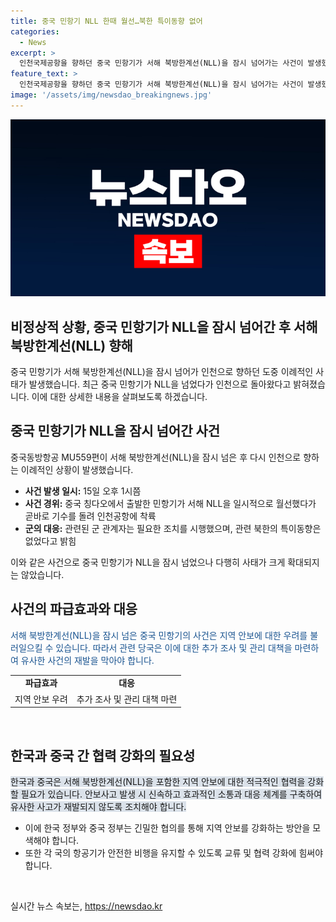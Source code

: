 ```yaml
---
title: 중국 민항기 NLL 한때 월선…북한 특이동향 없어
categories:
  - News
excerpt: >
  인천국제공항을 향하던 중국 민항기가 서해 북방한계선(NLL)을 잠시 넘어가는 사건이 발생했다. 중국동방항공 MU559편이 서해 NLL을 일시적으로 월선했지만 곧바로 기수를 돌려 인천공항에 착륙했다. 중국 민항기가 NLL을 넘는 일은 이례적이며, 관련 북한의 특이동향은 없었다고 군 관계자는 전했다. (150자)
feature_text: >
  인천국제공항을 향하던 중국 민항기가 서해 북방한계선(NLL)을 잠시 넘어가는 사건이 발생했다. 중국동방항공 MU559편이 서해 NLL을 일시적으로 월선했지만 곧바로 기수를 돌려 인천공항에 착륙했다. 중국 민항기가 NLL을 넘는 일은 이례적이며, 관련 북한의 특이동향은 없었다고 군 관계자는 전했다. (150자)
image: '/assets/img/newsdao_breakingnews.jpg'
---
```


<p><img src="/assets/img/newsdao_breakingnews.jpg" alt="firstkoreanews 속보" /></p>

<h2>비정상적 상황, 중국 민항기가 NLL을 잠시 넘어간 후 서해 북방한계선(NLL) 향해</h2>

<p data-ke-size="size16">중국 민항기가 서해 북방한계선(NLL)을 잠시 넘어가 인천으로 향하던 도중 이례적인 사태가 발생했습니다. 최근 중국 민항기가 NLL을 넘었다가 인천으로 돌아왔다고 밝혀졌습니다. 이에 대한 상세한 내용을 살펴보도록 하겠습니다.</p>

<h2 data-ke-size="size26">중국 민항기가 NLL을 잠시 넘어간 사건</h2>

<p>중국동방항공 MU559편이 서해 북방한계선(NLL)을 잠시 넘은 후 다시 인천으로 향하는 이례적인 상황이 발생했습니다.</p>

<ul>
    <li><b>사건 발생 일시:</b> 15일 오후 1시쯤</li>
    <li><b>사건 경위:</b> 중국 칭다오에서 출발한 민항기가 서해 NLL을 일시적으로 월선했다가 곧바로 기수를 돌려 인천공항에 착륙</li>
    <li><b>군의 대응:</b> 관련된 군 관계자는 필요한 조치를 시행했으며, 관련 북한의 특이동향은 없었다고 밝힘</li>
</ul>

<p data-ke-size="size16">이와 같은 사건으로 중국 민항기가 NLL을 잠시 넘었으나 다행히 사태가 크게 확대되지는 않았습니다.</p>

<h2 data-ke-size="size26">사건의 파급효과와 대응</h2>

<p><span style="color: #1a5490;">서해 북방한계선(NLL)을 잠시 넘은 중국 민항기의 사건은 지역 안보에 대한 우려를 불러일으킬 수 있습니다. 따라서 관련 당국은 이에 대한 추가 조사 및 관리 대책을 마련하여 유사한 사건의 재발을 막아야 합니다.</span></p>

<table>
    <tr>
        <td style="text-align: center; height: 17px;"><b>파급효과</b></td>
        <td style="text-align: center; height: 17px;"><b>대응</b></td>
    </tr>
    <tr>
        <td style="text-align: center; height: 17px;">지역 안보 우려</td>
        <td style="text-align: center; height: 17px;">추가 조사 및 관리 대책 마련</td>
    </tr>
</table>

<p data-ke-size="size16">&nbsp;</p>

<h2 data-ke-size="size26">한국과 중국 간 협력 강화의 필요성</h2>

<p><span style="background-color: #21538527;">한국과 중국은 서해 북방한계선(NLL)을 포함한 지역 안보에 대한 적극적인 협력을 강화할 필요가 있습니다. 안보사고 발생 시 신속하고 효과적인 소통과 대응 체계를 구축하여 유사한 사고가 재발되지 않도록 조치해야 합니다.</span></p>

<ul>
    <li>이에 한국 정부와 중국 정부는 긴밀한 협의를 통해 지역 안보를 강화하는 방안을 모색해야 합니다.</li>
    <li>또한 각 국의 항공기가 안전한 비행을 유지할 수 있도록 교류 및 협력 강화에 힘써야 합니다.</li>
</ul>

<p data-ke-size="size16">&nbsp;</p>
실시간 뉴스 속보는, <a href="https://newsdao.kr" rel="dofollow">https://newsdao.kr</a>


